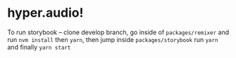 # hyper.audio!

To run storybook – clone develop branch, go inside of `packages/remixer` and run `nvm install` then `yarn`, then jump inside `packages/storybook` run `yarn` and finally `yarn start`
